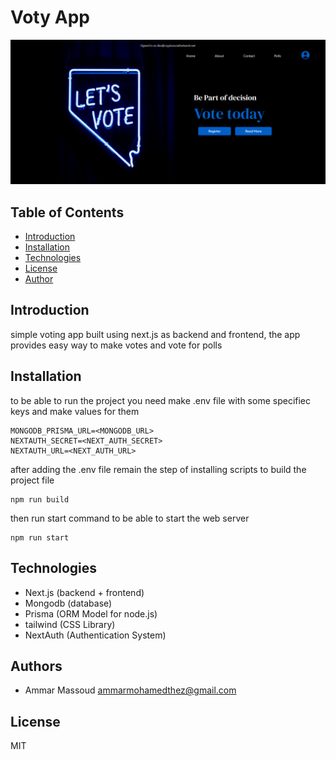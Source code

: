 # Voty App

![Voty](./capture.png)

## Table of Contents

- [Introduction](#Introduction)
- [Installation](#Installation)
- [Technologies](#Technologies)
- [License](#license)
- [Author](#author)

## Introduction

simple voting app built using next.js as backend and frontend, the app provides easy way to make votes and vote for polls

## Installation

to be able to run the project you need make .env file with some specifiec keys and make values for them
```
MONGODB_PRISMA_URL=<MONGODB_URL>
NEXTAUTH_SECRET=<NEXT_AUTH_SECRET>
NEXTAUTH_URL=<NEXT_AUTH_URL>
```

after adding the .env file remain the step of installing scripts to build the project file

```
npm run build
```

then run start command to be able to start the web server

```
npm run start
```

## Technologies

- Next.js  (backend + frontend)
- Mongodb  (database)
- Prisma   (ORM Model for node.js)
- tailwind (CSS Library)
- NextAuth (Authentication System)

## Authors

+ Ammar Massoud <ammarmohamedthez@gmail.com>

## License

MIT
